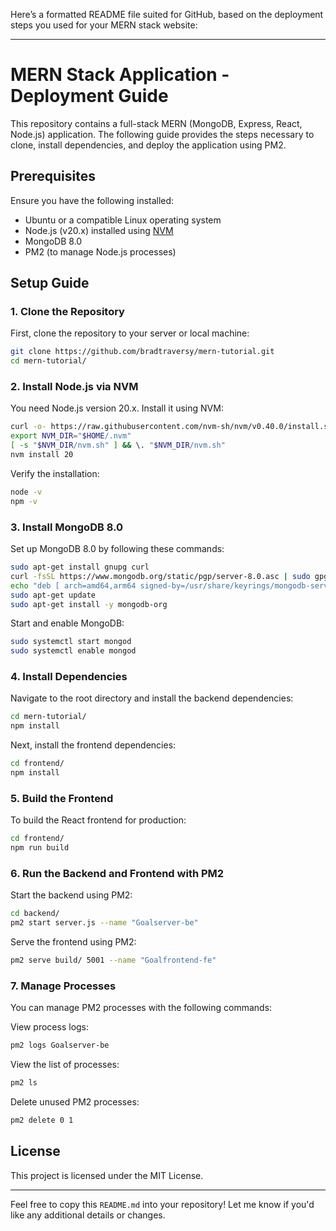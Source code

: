 Here’s a formatted README file suited for GitHub, based on the deployment steps you used for your MERN stack website:

---

# MERN Stack Application - Deployment Guide

This repository contains a full-stack MERN (MongoDB, Express, React, Node.js) application. The following guide provides the steps necessary to clone, install dependencies, and deploy the application using PM2.

## Prerequisites

Ensure you have the following installed:

- Ubuntu or a compatible Linux operating system
- Node.js (v20.x) installed using [NVM](https://github.com/nvm-sh/nvm)
- MongoDB 8.0
- PM2 (to manage Node.js processes)

## Setup Guide

### 1. Clone the Repository

First, clone the repository to your server or local machine:

```bash
git clone https://github.com/bradtraversy/mern-tutorial.git
cd mern-tutorial/
```

### 2. Install Node.js via NVM

You need Node.js version 20.x. Install it using NVM:

```bash
curl -o- https://raw.githubusercontent.com/nvm-sh/nvm/v0.40.0/install.sh | bash
export NVM_DIR="$HOME/.nvm"
[ -s "$NVM_DIR/nvm.sh" ] && \. "$NVM_DIR/nvm.sh"
nvm install 20
```

Verify the installation:

```bash
node -v
npm -v
```

### 3. Install MongoDB 8.0

Set up MongoDB 8.0 by following these commands:

```bash
sudo apt-get install gnupg curl
curl -fsSL https://www.mongodb.org/static/pgp/server-8.0.asc | sudo gpg -o /usr/share/keyrings/mongodb-server-8.0.gpg --dearmor
echo "deb [ arch=amd64,arm64 signed-by=/usr/share/keyrings/mongodb-server-8.0.gpg ] https://repo.mongodb.org/apt/ubuntu noble/mongodb-org/8.0 multiverse" | sudo tee /etc/apt/sources.list.d/mongodb-org-8.0.list
sudo apt-get update
sudo apt-get install -y mongodb-org
```

Start and enable MongoDB:

```bash
sudo systemctl start mongod
sudo systemctl enable mongod
```

### 4. Install Dependencies

Navigate to the root directory and install the backend dependencies:

```bash
cd mern-tutorial/
npm install
```

Next, install the frontend dependencies:

```bash
cd frontend/
npm install
```

### 5. Build the Frontend

To build the React frontend for production:

```bash
cd frontend/
npm run build
```

### 6. Run the Backend and Frontend with PM2

Start the backend using PM2:

```bash
cd backend/
pm2 start server.js --name "Goalserver-be"
```

Serve the frontend using PM2:

```bash
pm2 serve build/ 5001 --name "Goalfrontend-fe"
```

### 7. Manage Processes

You can manage PM2 processes with the following commands:

View process logs:

```bash
pm2 logs Goalserver-be
```

View the list of processes:

```bash
pm2 ls
```

Delete unused PM2 processes:

```bash
pm2 delete 0 1
```

## License

This project is licensed under the MIT License.

---

Feel free to copy this `README.md` into your repository! Let me know if you'd like any additional details or changes.
